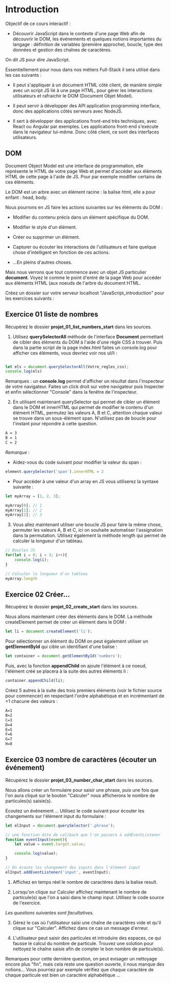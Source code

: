 # Introduction

Objectif de ce cours interactif :

- Découvrir JavaScript dans le contexte d'une page Web afin de découvrir le DOM, les événements et quelques notions importantes du langage : définition de variables (première approche), boucle, type des données et gestion des chaînes de caractères.

On dit JS pour dire JavaScript. 

Essentiellement pour nous dans nos métiers Full-Stack il sera utilisé dans les cas suivants :

- Il peut s'appliquer à un document HTML côté client, de manière simple avec un script JS lié à une page HTML, pour gérer les interactions utilisateurs et rafraichir le DOM (Document Objet Model).

- Il peut servir à développer des API application programming interface, donc des applications côtés serveurs avec NodeJS.

- Il sert à développer des applications front-end très techniques, avec React ou Angular par exemples. Les applications front-end s'exécute dans le navigateur lui-même. Donc côté client, ce sont des interfaces utilisateurs.


## DOM

Document Object Model est une interface de programmation, elle représente le HTML de votre page Web et permet d'accéder aux éléments HTML de cette page à l'aide de JS. Pour par exemple modifier certains de ces éléments.

Le DOM est un arbre avec un élément racine : la balise html, elle a pour enfant : head, body.

Nous pourrons en JS faire les actions suivantes sur les éléments du DOM :

- Modifier du contenu précis dans un élément spécifique du DOM.

- Modifier le style d'un élément.

- Créer ou supprimer un élément.

- Capturer ou écouter les interactions de l'utilisateurs et faire quelque chose d'intelligent en fonction de ces actions.

- ...En pleins d'autres choses.

Mais nous verrons que tout commence avec un objet JS particulier **document**. Voyez le comme le point d'entré de la page Web pour accéder aux éléments HTML (aux noeuds de l'arbre du document HTML.

Créez un dossier sur votre serveur localhost "JavaScript_introduction" pour les exercices suivants :

## Exercice 01 liste de nombres 

Récupérez le dossier **projet_01_list_numbers_start** dans les sources.

1. Utilisez **querySelectorAll** méthode de l'interface **Document** permettant de cibler des éléments du DOM à l'aide d'une règle CSS à trouver. Puis dans la partie script de la page index.html faites un console.log pour afficher ces éléments, vous devriez voir nos ul/li :

```js

let els = document.querySelectorAll(Votre_regles_css);
console.log(els)
```

Remarques : un **console.log** permet d'afficher un résultat dans l'inspecteur de votre navigateur. Faites un click droit sur votre navigateur puis Inspecter et enfin sélectionner "Console" dans la fenêtre de l'inspecteur.

2. En utilisant maintenant querySelector qui permet de cibler un élément dans le DOM et innerHTML qui permet de modifier le contenu d'un élément HTML, permutez les valeurs A, B et C, attention chaque valeur se trouve dans un sous-élément span. N'utilisez pas de boucle pour l'instant pour répondre à cette question.

```txt
A = 3
B = 1
C = 2
```

*Remarque :* 

- Aidez-vous du code suivant pour modifier la valeur du span :

```js
element.querySelector('span').innerHTML = 2
```

- Pour accéder à une valeur d'un array en JS vous utiliserez la syntaxe suivante :

```js
let myArray = [1, 2, 3];

myArray[0]; // 1
myArray[1]; // 2
myArray[2]; // 3
```

3. Vous allez maintenant utiliser une boucle JS pour faire la même chose, permuter les valeurs A, B et C, ici on souhaite automatiser l'assignation dans la permutation. Utilisez également la méthode length qui permet de calculer la longueur d'un tableau.

```js
// Boucles JS
for(let i = 0; i < 3; i++){
    console.log(i);
}

// Calculer la longueur d'un tableau
myArray.length
```

## Exercice 02 Créer...

Récupérez le dossier **projet_02_create_start** dans les sources.

Nous allons maintenant créer des éléments dans le DOM. La méthode createElement permet de créer un élément dans le DOM :

```js
let li = document.createElement('li');
```

Pour sélectionner un élément du DOM on peut également utiliser un **getElementById** qui cible un identifiant d'une balise :

```js
let container = document.getElementById('numbers');
```

Puis, avec la fonction **appendChild** on ajoute l'élément à ce noeud, l'élément créé se placera à la suite des autres éléments li :

```js
container.appendChild(li);
```

Créez 5 autres à la suite des trois premiers éléments (voir le fichier source pour commencer) en respectant l'ordre alphabétique et en incrémentant de +1 chacune des valeurs :

```txt
A=1
B=2
C=3
D=4
E=5
F=6
G=7
H=8
```

## Exercice 03 nombre de caractères (écouter un événement)

Récupérez le dossier **projet_03_number_char_start** dans les sources.


Nous allons créer un formulaire pour saisir une phrase, puis une fois que l'on aura cliqué sur le bouton "Calculer" nous afficherons le nombre de particules(s) saisie(s).

Ecoutez un événement ... Utilisez le code suivant pour écouter les changements sur l'élément input du formulaire :

```js
let elInput = document.querySelector('.phrase');

// une fonction dite de callback que l'on passera à addEventListener
function eventInput(event){
    let value = event.target.value;

    console.log(value);
}

// On écoute les changement des inputs dans l'élément input
elInput.addEventListener('input', eventInput);
```

1. Affichez en temps réel le nombre de caractères dans la balise result.

2. Lorsqu'on clique sur Calculer affichez maintenant le nombre de particule(s) que l'on a saisi dans le champ input. Utilisez le code source de l'exercice.

*Les questions suivantes sont facultatives.*

3. Gérez le cas où l'utilisateur saisi une chaîne de caractères vide et qu'il clique sur "Calculer". Affichez dans ce cas un message d'erreur.

4. L'utilisateur peut saisir des particules et introduire des espaces, ce qui fausse le calcul du nombre de particule. Trouvez une solution pour nettoyez le chaîne saisie afin de compter le bon nombre de particule(s).

Remarques pour cette dernière question, on peut evisager un nettoyage encore plus "fin", mais cela reste une question ouverte, il nous manque des notions... Vous pourriez par exemple vérifiez que chaque caractère de chaque particule est bien un caractère alphabétique ...
